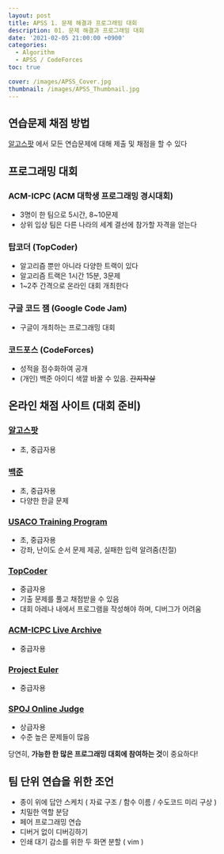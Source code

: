 ```yaml
---
layout: post
title: APSS 1. 문제 해결과 프로그래밍 대회
description: 01. 문제 해결과 프로그래밍 대회
date: '2021-02-05 21:00:00 +0900'
categories:
  - Algorithm
  - APSS / CodeForces
toc: true

cover: /images/APSS_Cover.jpg
thumbnail: /images/APSS_Thumbnail.jpg
---
```


## 연습문제 채점 방법

[알고스팟](https://book.algospot.com/problems.html) 에서 모든 연습문제에 대해 제출 및 채점을 할 수 있다

<!-- more -->

## 프로그래밍 대회

### ACM-ICPC (ACM 대학생 프로그래밍 경시대회)

- 3명이 한 팀으로 5시간, 8~10문제
- 상위 입상 팀은 다른 나라의 세계 결선에 참가할 자격을 얻는다

### 탑코더 (TopCoder)

- 알고리즘 뿐만 아니라 다양한 트랙이 있다
- 알고리즘 트랙은 1시간 15분, 3문제
- 1~2주 간격으로 온라인 대회 개최한다

### 구글 코드 잼 (Google Code Jam)

- 구글이 개최하는 프로그래밍 대회

### 코드포스 (CodeForces)

- 성적을 점수화하여 공개
- (개인) 백준 아이디 색깔 바꿀 수 있음. ~~간지작살~~

## 온라인 채점 사이트 (대회 준비)

### [알고스팟](http://algospot.com)

- 초, 중급자용

### [백준](acmicpc.net)

- 초, 중급자용
- 다양한 한글 문제

### [USACO Training Program](htttp://train.usaco.org/usacogate)

- 초, 중급자용
- 강좌, 난이도 순서 문제 제공, 실패한 입력 알려줌(친절)

### [TopCoder](http://www.topcoder.com/tc) 

- 중급자용
- 기출 문제를 풀고 채점받을 수 있음
- 대회 아레나 내에서 프로그램을 작성해야 하며, 디버그가 어려움

### [ACM-ICPC Live Archive](http://livearchive.onlinejudge.com)

- 중급자용

### [Project Euler](http://projecteuler.net)

- 중급자용

### [SPOJ Online Judge](http://spoj.pl)

- 상급자용
- 수준 높은 문제들이 많음

당연히, **가능한 한 많은 프로그래밍 대회에 참여하는 것**이 중요하다!


## 팀 단위 연습을 위한 조언

- 종이 위에 답안 스케치 ( 자료 구조 / 함수 이름 / 수도코드 미리 구상 )
- 치밀한 역할 분담
- 페어 프로그래밍 연습
- 디버거 없이 디버깅하기
- 인쇄 대기 감소를 위한 두 화면 분할 ( vim )
